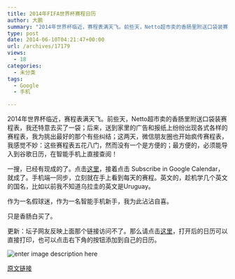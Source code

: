 ```yaml
---
title: 2014年FIFA世界杯赛程日历
author: 大鹏
summary: "2014年世界杯临近，赛程表满天飞。前些天，Netto超市卖的香肠里附送口袋装赛程表，我还特意去买了一袋；后来，送到家里的广告和报纸上纷纷出现各式各样的赛程表，我为挑出最好的那个有些纠结；这两天，微信朋友圈也开始疯传赛程表，我感觉不妙：这些赛程表五花八门，然而没有一个是方便的；最方便的，必须能导入到谷歌日历，在智能手机上直接查阅！"
type: post
date: 2014-06-10T04:21:47+00:00
url: /archives/17179
views:
  - 18
categories:
  - 未分类
tags:
  - Google
  - 手机

---
```

2014年世界杯临近，赛程表满天飞。前些天，Netto超市卖的香肠里附送口袋装赛程表，我还特意去买了一袋；后来，送到家里的广告和报纸上纷纷出现各式各样的赛程表，我为挑出最好的那个有些纠结；这两天，微信朋友圈也开始疯传赛程表，我感觉不妙：这些赛程表五花八门，然而没有一个是方便的；最方便的，必须能导入到谷歌日历，在智能手机上直接查阅！

一搜，已经有现成的了。点击[这里][1]，接着点击 Subscribe in Google Calendar，就成了。手机端一同步，立刻就在手上看到每天的赛程。英文的，趁机学几个英文的国名，比如以前我不知道乌拉圭的英文是Uruguay。

作为一名假球迷，作为一名智能手机新手，我为此沾沾自喜。

只是香肠白买了。

更新：坛子网友反映上面那个链接访问不了。那么请点击[这里][2]，打开后的日历可以直接打印，也可以点击右下角的按钮添加到自己的日历。

![enter image description here][3]

 [1]: http://www.worldcupbrazilcalendar.com/
 [2]: https://www.google.com/calendar/embed?src=Y2RhbGV2cXRtOTByY2Q1Ymo2NDVycWJtZGVnaTJqZ2ZAaW1wb3J0LmNhbGVuZGFyLmdvb2dsZS5jb20
 [3]: https://qg5vba.dm2301.livefilestore.com/y2p0q1vBtYo9IplMbNZUsx8a08xipePXQ5FGvLdcevJooUKP77C89BpWYI442-Bjov-LRMrv7pWhVMsh2oUl8-yC2RIMOWa-mwcV7xOql6ib5A/2015-06-10_FIFA2014.png

[原文链接](http://dapengde.com/archives/17179)

